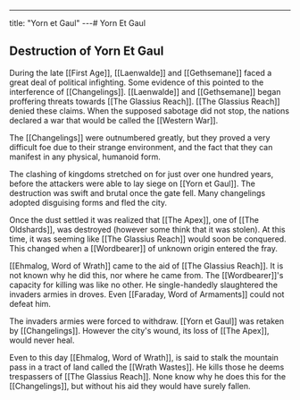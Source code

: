---
title: "Yorn et Gaul"
---# Yorn Et Gaul

## Destruction of Yorn Et Gaul
During the late [[First Age]], [[Laenwalde]] and [[Gethsemane]] faced a great deal of political infighting. Some evidence of this pointed to the interference of [[Changelings]]. [[Laenwalde]] and [[Gethsemane]] began proffering threats towards [[The Glassius Reach]]. [[The Glassius Reach]] denied these claims. When the supposed sabotage did not stop, the nations declared a war that would be called the [[Western War]].

The [[Changelings]] were outnumbered greatly, but they proved a very difficult foe due to their strange environment, and the fact that they can manifest in any physical, humanoid form.

The clashing of kingdoms stretched on for just over one hundred years, before the attackers were able to lay siege on [[Yorn et Gaul]]. The destruction was swift and brutal once the gate fell. Many changelings adopted disguising forms and fled the city. 

Once the dust settled it was realized that [[The Apex]], one of [[The Oldshards]], was destroyed (however some think that it was stolen). At this time, it was seeming like [[The Glassius Reach]] would soon be conquered. This changed when a [[Wordbearer]] of unknown origin entered the fray.

[[Ehmalog, Word of Wrath]] came to the aid of [[The Glassius Reach]]. It is not known why he did this, nor where he came from. The [[Wordbearer]]'s capacity for killing was like no other. He single-handedly slaughtered the invaders armies in droves. Even [[Faraday, Word of Armaments]] could not defeat him.

The invaders armies were forced to withdraw. [[Yorn et Gaul]] was retaken by [[Changelings]]. However the city's wound, its loss of [[The Apex]], would never heal.

Even to this day [[Ehmalog, Word of Wrath]], is said to stalk the mountain pass in a tract of land called the [[Wrath Wastes]]. He kills those he deems trespassers of [[The Glassius Reach]]. None know why he does this for the [[Changelings]], but without his aid they would have surely fallen.